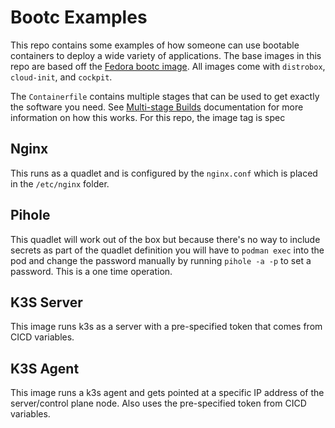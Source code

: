 # Bootc Examples

This repo contains some examples of how someone can use bootable containers to deploy a wide
variety of applications. The base images in this repo are based off the [Fedora bootc image](https://quay.io/repository/fedora/fedora-bootc?tab=tags). All images come with `distrobox`, `cloud-init`, and `cockpit`.

The `Containerfile` contains multiple stages that can be used to get exactly the software you need. See [Multi-stage Builds](https://docs.docker.com/build/building/multi-stage/) documentation for more information on how this works. For this repo, the image tag is spec

## Nginx
This runs as a quadlet and is configured by the `nginx.conf` which is placed in the `/etc/nginx` folder.

## Pihole
This quadlet will work out of the box but because there's no way to include secrets as part of the quadlet definition you will have to `podman exec` into the pod and change the password manually by running `pihole -a -p` to set a password. This is a one time operation.

## K3S Server
This image runs k3s as a server with a pre-specified token that comes from CICD variables.

## K3S Agent
This image runs a k3s agent and gets pointed at a specific IP address of the server/control plane node. Also uses the pre-specified token from CICD variables.